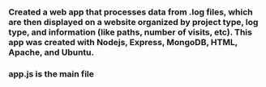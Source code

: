 ### Created a web app that processes data from .log files, which are then displayed on a website organized by project type, log type, and information (like paths, number of visits, etc). This app was created with Nodejs, Express, MongoDB, HTML, Apache, and Ubuntu.

### app.js is the main file
